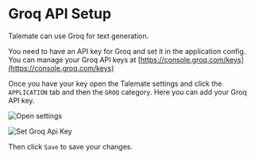 # Groq API Setup

Talemate can use Groq for text generation.

You need to have an API key for Groq and set it in the application config. You can manage your Groq API keys at [https://console.groq.com/keys](https://console.groq.com/keys)

Once you have your key open the Talemate settings and click the `APPLICATION` tab and then the `GROQ` category. Here you can add your Groq API key.

![Open settings](/talemate/img/0.26.0/open-settings.png)

![Set Groq Api Key](/talemate/img/0.26.0/groq-settings.png)

Then click `Save` to save your changes.